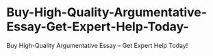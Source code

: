 # Buy-High-Quality-Argumentative-Essay-Get-Expert-Help-Today-
Buy High-Quality Argumentative Essay – Get Expert Help Today!
